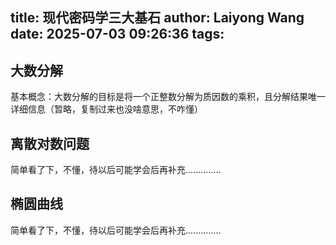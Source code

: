 title: 现代密码学三大基石
author: Laiyong Wang
date: 2025-07-03 09:26:36
tags:
---
## 大数分解
基本概念：大数分解的目标是将一个正整数分解为质因数的乘积，且分解结果唯一
详细信息（暂略，复制过来也没啥意思，不咋懂）


## 离散对数问题
简单看了下，不懂，待以后可能学会后再补充..............

## 椭圆曲线
简单看了下，不懂，待以后可能学会后再补充..............
